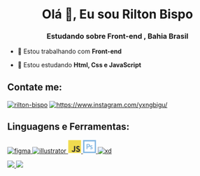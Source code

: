
  
  
  <h1 align="center">Olá 👋, Eu sou Rilton Bispo</h1>
<h3 align="center">Estudando sobre Front-end , Bahia Brasil</h3>


- 🔭 Estou trabalhando com **Front-end**

- 🌱 Estou estudando **Html, Css e JavaScript**

<h2 align="left">Contate me:</h3>
<p align="left">
<a href="https://linkedin.com/in/rilton-bispo" target="blank"><img align="center" src="https://raw.githubusercontent.com/rahuldkjain/github-profile-readme-generator/master/src/images/icons/Social/linked-in-alt.svg" alt="rilton-bispo" height="20" width="30" /></a>
<a href="https://instagram.com/https://www.instagram.com/yxngbigu/" target="blank"><img align="center" src="https://raw.githubusercontent.com/rahuldkjain/github-profile-readme-generator/master/src/images/icons/Social/instagram.svg" alt="https://www.instagram.com/yxngbigu/" height="20" width="30" /></a>
</p>

<h2 align="left">Linguagens e Ferramentas:</h3>
<p align="left"> <a href="https://www.figma.com/" target="_blank" rel="noreferrer"> <img src="https://www.vectorlogo.zone/logos/figma/figma-icon.svg" alt="figma" width="30" height="30"/> </a> <a href="https://www.adobe.com/in/products/illustrator.html" target="_blank" rel="noreferrer"> <img src="https://www.vectorlogo.zone/logos/adobe_illustrator/adobe_illustrator-icon.svg" alt="illustrator" width="30" height="30"/> </a> <a href="https://developer.mozilla.org/en-US/docs/Web/JavaScript" target="_blank" rel="noreferrer"> <img src="https://raw.githubusercontent.com/devicons/devicon/master/icons/javascript/javascript-original.svg" alt="javascript" width="30" height="30"/> </a> <a href="https://www.photoshop.com/en" target="_blank" rel="noreferrer"> <img src="https://raw.githubusercontent.com/devicons/devicon/master/icons/photoshop/photoshop-line.svg" alt="photoshop" width="30" height="30"/> </a> <a href="https://www.adobe.com/products/xd.html" target="_blank" rel="noreferrer"> <img src="https://cdn.worldvectorlogo.com/logos/adobe-xd.svg" alt="xd" width="30" height="30"/> </a> </p>


<div align="justify">
  <a href="https://github.com/Rilton-Bispo">
  <img height="180em" src="https://github-readme-stats.vercel.app/api?username=Rilton-Bispo&show_icons=true&theme=graywhite&include_all_commits=true&count_private=true"/>
  <img height="180em" src="https://github-readme-stats.vercel.app/api/top-langs/?username=Rilton-Bispo&layout=compact&langs_count=7&theme=graywhite"/>
</div>

